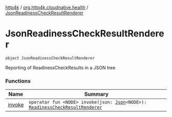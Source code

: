 [http4k](../../index.md) / [org.http4k.cloudnative.health](../index.md) / [JsonReadinessCheckResultRenderer](./index.md)

# JsonReadinessCheckResultRenderer

`object JsonReadinessCheckResultRenderer`

Reporting of ReadinessCheckResults in a JSON tree

### Functions

| Name | Summary |
|---|---|
| [invoke](invoke.md) | `operator fun <NODE> invoke(json: `[`Json`](../../org.http4k.format/-json/index.md)`<NODE>): `[`ReadinessCheckResultRenderer`](../-readiness-check-result-renderer/index.md) |
